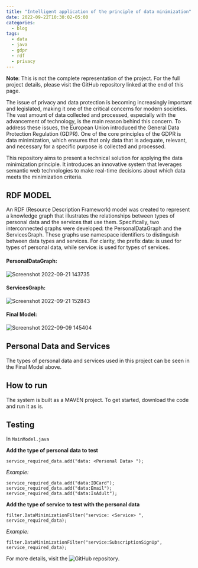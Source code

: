 ```yaml
---
title: "Intelligent application of the principle of data minimization"
date: 2022-09-22T10:30:02-05:00
categories:
  - blog
tags:
  - data
  - java
  - gdpr
  - rdf
  - privacy
---
```


**Note**: This is not the complete representation of the project. For the full project details, please visit the GitHub repository linked at the end of this page.


The issue of privacy and data protection is becoming increasingly important and legislated, making it one of the critical concerns for modern societies. The vast amount of data collected and processed, especially with the advancement of technology, is the main reason behind this concern. To address these issues, the European Union introduced the General Data Protection Regulation (GDPR). One of the core principles of the GDPR is data minimization, which ensures that only data that is adequate, relevant, and necessary for a specific purpose is collected and processed.

This repository aims to present a technical solution for applying the data minimization principle. It introduces an innovative system that leverages semantic web technologies to make real-time decisions about which data meets the minimization criteria.

## RDF MODEL 

An RDF (Resource Description Framework) model was created to represent a knowledge graph that illustrates the relationships between types of personal data and the services that use them. Specifically, two interconnected graphs were developed: the PersonalDataGraph and the ServicesGraph. These graphs use namespace identifiers to distinguish between data types and services. For clarity, the prefix data: is used for types of personal data, while service: is used for types of services.

#### PersonalDataGraph:

![Screenshot 2022-09-21 143735](https://user-images.githubusercontent.com/67365815/203770295-b675b1de-0bbe-4056-bf0b-a3dfd6dc45a4.jpg)


#### ServicesGraph:

![Screenshot 2022-09-21 152843](https://user-images.githubusercontent.com/67365815/203770345-dabfc826-7e60-4978-894e-fa1379012491.jpg)


#### Final Model:
![Screenshot 2022-09-09 145404](https://user-images.githubusercontent.com/67365815/203770370-d809e080-2e75-418d-b08d-b2a37fde2509.jpg)



## Personal Data and Services

The types of personal data and services used in this project can be seen in the Final Model above.

## How to run

The system is built as a MAVEN project. To get started, download the code and run it as is.


## Testing


In ```MainModel.java``` 


**Add the type of personal data to test** 

```
service_required_data.add("data: <Personal Data> ");
```

*Example:*
```
service_required_data.add("data:IDCard");
service_required_data.add("data:Email");
service_required_data.add("data:IsAdult");
```


**Add the type of service to test with the personal data** 

```
filter.DataMinimizationFilter("service: <Service> ", service_required_data);
```

*Example:*
```
filter.DataMinimizationFilter("service:SubscriptionSignUp", service_required_data);
```


For more details, visit the ![GitHub repository](https://github.com/Stelios-T/Data-Minimization-System).